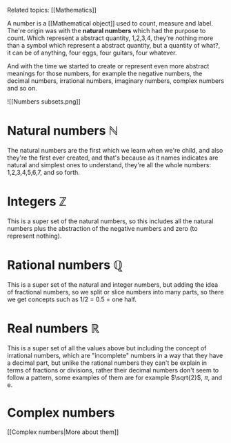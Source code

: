 Related topics: [[Mathematics]]

A number is a [[Mathematical object]] used to count, measure and label. The're origin was with the **natural numbers** which had the purpose to count. Which represent a abstract quantity, 1,2,3,4, they're nothing more than a symbol which represent a abstract quantity, but a quantity of what?, it can be of anything, four eggs, four guitars, four whatever. 

And with the time we started to create or represent even more abstract meanings for those numbers, for example the negative numbers, the decimal numbers, irrational numbers, imaginary numbers, complex numbers and so on.

![[Numbers subsets.png]]

# Natural numbers $\mathbb{N}$

The natural numbers are the first which we learn when we're child, and also they're the first ever created, and that's because as it names indicates are natural and simplest ones to understand, they're all the whole numbers: 1,2,3,4,5,6,7, and so forth. 

# Integers $\mathbb{Z}$

This is a super set of the natural numbers, so this includes all the natural numbers plus the abstraction of the negative numbers and zero (to represent nothing).

# Rational numbers $\mathbb{Q}$

This is a super set of the natural and integer numbers, but adding the idea of fractional numbers, so we split or slice numbers into many parts, so there we get concepts such as 1/2 = 0.5 = one half.

# Real numbers $\mathbb{R}$

This is a super set of all the values above but including the concept of irrational numbers, which are "incomplete" numbers in a way that they have a decimal part, but unlike the rational numbers they can't be explain in terms of fractions or divisions, rather their decimal numbers don't seem to follow a pattern, some examples of them are for example $\sqrt{2}$, $\pi$, and e.

# Complex numbers

[[Complex numbers|More about them]]